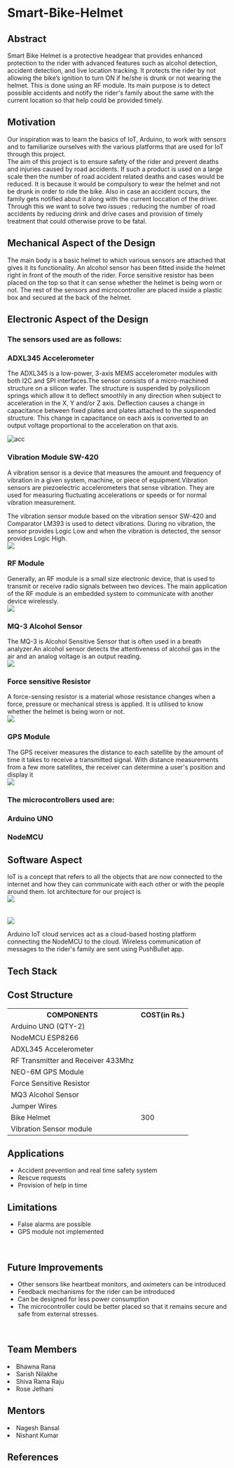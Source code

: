 # Smart-Bike-Helmet

## Abstract

Smart Bike Helmet is a protective headgear that provides enhanced protection to the rider with advanced features such as alcohol detection, accident detection, and live location tracking. It protects the rider by not allowing the bike’s ignition to turn ON if he/she is drunk or not wearing the helmet. This is done using an RF module. Its main purpose is to detect possible accidents and notify the rider's family about the same with the current location so that help could be provided timely.

## Motivation

Our inspiration was to learn the basics of IoT, Arduino, to work with sensors and to familiarize ourselves with the various platforms that are used for IoT through this project.
<br>
The aim of this project is to ensure safety of the rider and prevent deaths and injuries caused by road accidents. If such a product is used on a large scale then the number of road accident related deaths and cases would be reduced. It is because it would be compulsory to wear the helmet and not be drunk in order to ride the bike. Also in case an accident occurs, the family gets notified about it along with the current loccation of the driver. Through this we want to solve two issues : reducing the number of road accidents by reducing drink and drive cases and provision of timely treatment that could otherwise prove to be fatal.

## Mechanical Aspect of the Design

The main body is a basic helmet to which various sensors are attached that gives it its functionality. An alcohol sensor has been fitted inside the helmet right in front of the mouth of the rider. Force sensitive resistor has been placed on the top so that it can sense whether the helmet is being worn or not. The rest of the sensors and microcontroller are placed inside a plastic box and secured at the back of the helmet.

## Electronic Aspect of the Design

### The sensors used are as follows:

### ADXL345 Accelerometer

The ADXL345 is a low-power, 3-axis MEMS accelerometer modules with both I2C and SPI interfaces.The sensor consists of a micro-machined structure on a silicon wafer. The structure is suspended by polysilicon springs which allow it to deflect smoothly in any direction when subject to acceleration in the X, Y and/or Z axis. Deflection causes a change in capacitance between fixed plates and plates attached to the suspended structure. This change in capacitance on each axis is converted to an output voltage proportional to the acceleration on that axis.

<img src="./acc.PNG" alt="acc">

### Vibration Module SW-420 

A vibration sensor is a device that measures the amount and frequency of vibration in a given system, machine, or piece of equipment.Vibration sensors are piezoelectric accelerometers that sense vibration. They are used for measuring fluctuating accelerations or speeds or for normal vibration measurement.

The vibration sensor module based on the vibration sensor SW-420 and Comparator LM393 is used to detect vibrations. During no vibration, the sensor provides Logic Low and when the vibration is detected, the sensor provides Logic High.
<br>
<img src="./vm.PNG">

### RF Module

Generally, an RF module is a small size electronic device, that is used to transmit or receive radio signals between two devices. The main application of the RF module is an embedded system to communicate with another device wirelessly.
<br>
<img src="./rf.PNG">

### MQ-3 Alcohol Sensor

The MQ-3 is Alcohol Sensitive Sensor that is often used in a breath analyzer.An alcohol sensor detects the attentiveness of alcohol gas in the air and an analog voltage is an output reading.
<br>
<img src="./as.PNG">

### Force sensitive Resistor

A force-sensing resistor is a material whose resistance changes when a force, pressure or mechanical stress is applied. It is utilised to know whether the helmet is being worn or not.
<br>
<img src="./fsr.PNG">

### GPS Module

The GPS receiver measures the distance to each satellite by the amount of time it takes to receive a transmitted signal. With distance measurements from a few more satellites, the receiver can determine a user's position and display it
<br>
<img src="./gps.PNG">

### The microcontrollers used are:

### Arduino UNO

### NodeMCU

## Software Aspect

IoT is a concept that refers to all the objects that are now connected to the internet and how they can communicate with each other or with the people around them. 
Iot architecture for our project is
<br>
<img src="./iotarchi.PNG" >
<br>
<br>
<br>
<img src="./dataflow.PNG">


Arduino IoT cloud services act as a cloud-based hosting platform connecting the NodeMCU to the cloud.
Wireless communication of messages to the rider's family are sent using PushBullet app.


## Tech Stack

## Cost Structure

<table>
<tr>
<th>COMPONENTS</th>
<th>COST(in Rs.)</th>
</tr>
<tr>
    <td>Arduino UNO (QTY-2)
    <td>
</tr>
<tr>
    <td>NodeMCU ESP8266
    <td>
</tr>
<tr>
    <td>ADXL345 Accelerometer
    <td>
</tr>
<tr>
    <td>RF Transmitter and Receiver 433Mhz
    <td>
</tr>
<tr>
    <td>NEO-6M GPS Module
    <td>
</tr>
<tr>
    <td>Force Sensitive Resistor
    <td>
</tr>
<tr>
    <td>MQ3 Alcohol Sensor
    <td>
</tr>
<tr>
    <td>Jumper Wires
    <td>
</tr>
<tr>
    <td>Bike Helmet
    <td>300
</tr>
<tr>
    <td>Vibration Sensor module 
    <td>
</tr>
</table>

## Applications

<ul>
<li>Accident prevention and real time safety system
<li>Rescue requests
<li>Provision of help in time
</ul>

## Limitations

<ul>
<li>False alarms are possible
<li>GPS module not implemented
</ul>

<br>

## Future Improvements

<ul>
<li>Other sensors like heartbeat monitors, and oximeters can be introduced
<li>Feedback mechanisms for the rider can be introduced
<li>Can be designed for less power consumption
<li>The microcontroller could be better placed so that it remains secure and safe from external stresses.
</ul>

<br>

## Team Members

<li> Bhawna Rana
<li>Sarish Nilakhe
<li> Shiva Rama Raju
<li> Rose Jethani 

<br>

## Mentors

<li> Nagesh Bansal
<li> Nishant Kumar

<br>

## References

